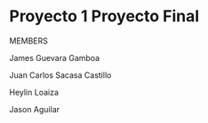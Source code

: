 # Proyecto 1  Proyecto Final

MEMBERS

James Guevara Gamboa

Juan Carlos Sacasa Castillo

Heylin Loaiza

Jason Aguilar
